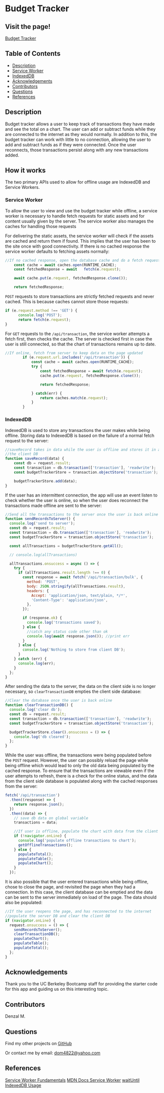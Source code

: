 # Budget Tracker


## Visit the page!
[Budget Tracker](https://budget-tracker-9999.herokuapp.com/)



## Table of Contents

* [Description](#description)
* [Service Worker](#service-worker)
* [IndexedDB](#IndexedDB)
* [Acknowledgements](#acknowledgements)
* [Contributors](#contributors)
* [Questions](#Questions)
* [References](#References)

## Description
Budget tracker allows a user to keep track of transactions they have made and see the total on a chart. The user can add or subtract funds while they are connected to the internet as they would normally. In addition to this, the budget tracker can work with little to no connection, allowing the user to add and subtract funds as if they were connected. Once the user reconnects, those transactions persist along with any new transactions added.

## How it works
The two primary APIs used to allow for offline usage are IndexedDB and Service Workers.

### Service Worker
To allow the user to view and use the budget tracker while offline, a service worker is necessary to handle fetch requests for static assets and for content usually given by the server. The service worker also manages the caches for handling those requests

For delivering the static assets, the service worker will check if the assets are cached and return them if found. This implies that the user has been to the site once with good connectivity. If there is no cached response the service worker defaults to fetching assets normally: 

```javascript
//If no cached response, open the database cache and do a fetch request normally and cache the cloned response.
    const cache = await caches.open(RUNTIME_CACHE);
    const fetchedResponse = await	fetch(e.request);

    await cache.put(e.request, fetchedResponse.clone());

    return fetchedResponse;
```

`POST` requests to store transactions are strictly fetched requests and never cached. This is because caches cannot store those requests:

```javascript
if (e.request.method !== 'GET') {
      console.log('POST');
      return fetch(e.request);
}
```
For `GET` requests to the `/api/transaction`, the service worker attempts a fetch first, then checks the cache. The server is checked first in case the user is still connected, so that the chart of transactions remains up to date.

```javascript
//If online, fetch from server to keep data on the page updated
		if (e.request.url.includes('/api/transaction')) {
			const cache = await caches.open(RUNTIME_CACHE);
			try {
				const fetchedResponse = await fetch(e.request);
				cache.put(e.request, fetchedResponse.clone());

				return fetchedResponse;

			} catch(err) {
				return caches.match(e.request);
			}
		}
```


### IndexedDB
IndexedDB is used to store any transactions the user makes while being offline. Storing data to IndexedDB is based on the failure of a normal fetch request to the server:

```javascript
//saveRecord takes in data while the user is offline and stores it in an
//the client DB
function saveRecord(data) {
	const db = request.result;
	const transaction = db.transaction(['transaction'], 'readwrite');
	const budgetTrackerStore = transaction.objectStore('transaction');

	budgetTrackerStore.add(data);
}
```

If the user has an intermittent connection, the app will use an event listen to check whether the user is online, so when the user does reconnect the transactions made offline are sent to the server:

```javascript
//Send all the transactions to the server once the user is back online
function sendRecordsToServer() {
  console.log('send to server');
  const db = request.result;
  const transaction = db.transaction(['transaction'], 'readwrite');
  const budgetTrackerStore = transaction.objectStore('transaction');

  const allTransactions = budgetTrackerStore.getAll();

  // console.log(allTransactions)

  allTransactions.onsuccess = async () => {
    try {
      if (allTransactions.result.length !== 0) {
        const response = await fetch('/api/transaction/bulk', {
          method: 'POST',
          body: JSON.stringify(allTransactions.result),
          headers: {
            Accept: 'application/json, text/plain, */*',
            'Content-Type': 'application/json',
          },
        });

        if (response.ok) {
          console.log('transactions saved');
        } else {
          //catch any status code other than ok
          console.log(await response.json()); //print err
        }
      } else {
        console.log('Nothing to store from client DB');
      }
    } catch (err) {
      console.log(err);
    }
  };
}
```

After sending the data to the server, the data on the client side is no longer necessary, so `clearTransactionDB` empties the client side database:

```javascript
//Clear the database once the user is back online
function clearTransactionDB() {
  console.log('clear db');
  const db = request.result;
  const transaction = db.transaction(['transaction'], 'readwrite');
  const budgetTrackerStore = transaction.objectStore('transaction');

  budgetTrackerStore.clear().onsuccess = () => {
    console.log('db cleared');
  };
}
```
While the user was offline, the transactions were being populated before the `POST` request. However, the user can possibly reload the page while being offline which would lead to only the old data being populated by the cached response. To ensure that the transactions are viewable even if the user attempts to refresh, there is a check for the online status, and the data from the client side database is populated along with the cached responses from the server:

```javascript
fetch('/api/transaction')
  .then((response) => {
    return response.json();
  })
  .then((data) => {
    // save db data on global variable
    transactions = data;

    //If user is offline, populate the chart with data from the client DB
    if (!navigator.onLine) {
      console.log('populate offline transactions to chart');
      getOfflineTransactions();
    } else {
      populateTotal();
      populateTable();
      populateChart();
    }
  });
```
It is also possible that the user entered transactions while being offline, chose to close the page, and revisited the page when they had a connection. In this case, the client database can be emptied and the data can be sent to the server immediately on load of the page. The data should also be populated:

```javascript
//If the user reopens the page, and has reconnected to the internet
//populate the server DB and clear the client DB
if (navigator.onLine) {
  request.onsuccess = () => {
    sendRecordsToServer();
    clearTransactionDB();
    populateChart();
    populateTable();
    populateTotal();
  };
}
```

## Acknowledgements
Thank you to the UC Berkeley Bootcamp staff for providing the starter code for this app and guiding us on this interesting topic.

## Contributors
Denzal M.

## Questions
Find my other projects on [GitHub](https://github.com/dmartin4820)

Or contact me by email: dom4822@yahoo.com

## References
[Service Worker Fundamentals](https://developers.google.com/web/fundamentals/primers/service-workers)
[MDN Docs Service Worker](https://developer.mozilla.org/en-US/docs/Web/API/Service_Worker_API/Using_Service_Workers)
[waitUntil](https://developer.mozilla.org/en-US/docs/Web/API/ExtendableEvent/waitUntil)
[IndexedDB Usage](https://developer.mozilla.org/en-US/docs/Web/API/IndexedDB_API/Using_IndexedDB)